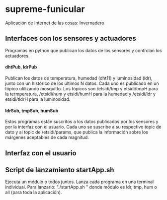 # supreme-funicular

Aplicación de Internet de las cosas: Invernadero

## Interfaces con los sensores y actuadores
Programas en python que publican los datos de los sensores y controlan los actuadores.

#### dhtPub, ldrPub
Publican los datos de temperatura, humedad (dht11) y luminosidad (ldr), junto con un histórico de los últimos N datos. Cada uno es publicado en un tópico utilizando mosquitto. Los tópicos son /etsidi/tmp y etsidi/tmpH para la termperatura, /etsidi/hum y etsidi/humH para la humedad y /etsidi/ldr y etsidi/tldrH para la luminosidad.

#### ldrSub, tmpSub, humSub
Estos programas están suscritos a los datos publicados por los sensores y por la interfaz con el usuario. Cada uno se suscribe a su respectivo topic de dato y al topic de /etsidi/params, que publica la información sobre los márgenes aceptables de cada magnitud.

## Interfaz con el usuario

## Script de lanzamiento startApp.sh
Ejecuta un módulo o todos juntos. Lanza cada programa en una terminal individual. Para lanzarlo: "./startApp.sh <module>"
donde módulo es ldr, tmp, hum o all (para toda la aplicación).
